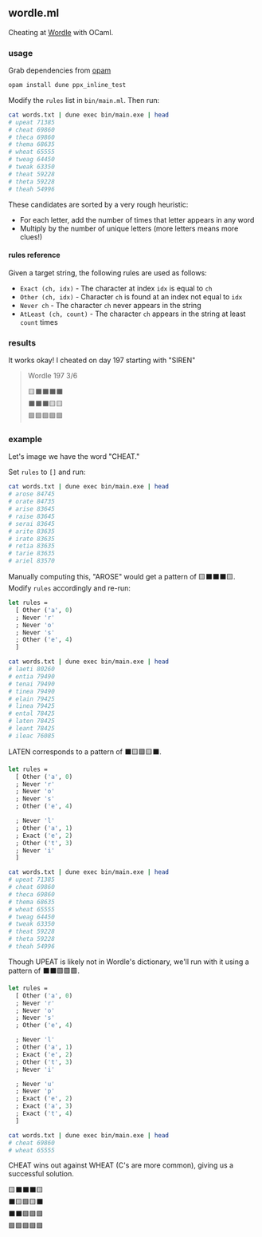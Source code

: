 ## wordle.ml

Cheating at [Wordle](https://www.powerlanguage.co.uk/wordle/) with OCaml.

### usage

Grab dependencies from [opam](https://opam.ocaml.org)

```sh
opam install dune ppx_inline_test
```

Modify the `rules` list in `bin/main.ml`. Then run:

```sh
cat words.txt | dune exec bin/main.exe | head
# upeat 71385
# cheat 69860
# theca 69860
# thema 68635
# wheat 65555
# tweag 64450
# tweak 63350
# theat 59228
# theta 59228
# theah 54996
```

These candidates are sorted by a very rough heuristic:
* For each letter, add the number of times that letter appears in any word
* Multiply by the number of unique letters (more letters means more clues!)

#### rules reference

Given a target string, the following rules are used as follows:

* `Exact (ch, idx)` - The character at index `idx` is equal to `ch`
* `Other (ch, idx)` - Character `ch` is found at an index not equal to `idx`
* `Never ch` - The character `ch` never appears in the string
* `AtLeast (ch, count)` - The character `ch` appears in the string at least `count` times

### results

It works okay! I cheated on day 197 starting with "SIREN"

> Wordle 197 3/6
>
> 🟨⬛⬛⬛⬛<br>
> ⬛⬛⬛🟨🟨<br>
> 🟩🟩🟩🟩🟩<br>

### example

Let's image we have the word "CHEAT."

Set `rules` to `[]` and run:

```sh
cat words.txt | dune exec bin/main.exe | head
# arose 84745
# orate 84735
# arise 83645
# raise 83645
# serai 83645
# arite 83635
# irate 83635
# retia 83635
# tarie 83635
# ariel 83570
```

Manually computing this, "AROSE" would get a pattern of 🟨⬛⬛⬛🟨. Modify `rules` accordingly and re-run:

```ocaml
let rules =
  [ Other ('a', 0)
  ; Never 'r'
  ; Never 'o'
  ; Never 's'
  ; Other ('e', 4)
  ]
```

```sh
cat words.txt | dune exec bin/main.exe | head
# laeti 80260
# entia 79490
# tenai 79490
# tinea 79490
# elain 79425
# linea 79425
# ental 78425
# laten 78425
# leant 78425
# ileac 76085
```

LATEN corresponds to a pattern of ⬛🟨🟩🟨⬛.

```ocaml
let rules =
  [ Other ('a', 0)
  ; Never 'r'
  ; Never 'o'
  ; Never 's'
  ; Other ('e', 4)

  ; Never 'l'
  ; Other ('a', 1)
  ; Exact ('e', 2)
  ; Other ('t', 3)
  ; Never 'i'
  ]
```

```sh
cat words.txt | dune exec bin/main.exe | head
# upeat 71385
# cheat 69860
# theca 69860
# thema 68635
# wheat 65555
# tweag 64450
# tweak 63350
# theat 59228
# theta 59228
# theah 54996
```

Though UPEAT is likely not in Wordle's dictionary, we'll run with it using a pattern of ⬛⬛🟩🟩🟩.

```ocaml
let rules =
  [ Other ('a', 0)
  ; Never 'r'
  ; Never 'o'
  ; Never 's'
  ; Other ('e', 4)

  ; Never 'l'
  ; Other ('a', 1)
  ; Exact ('e', 2)
  ; Other ('t', 3)
  ; Never 'i'

  ; Never 'u'
  ; Never 'p'
  ; Exact ('e', 2)
  ; Exact ('a', 3)
  ; Exact ('t', 4)
  ]
```

```sh
cat words.txt | dune exec bin/main.exe | head
# cheat 69860
# wheat 65555
```

CHEAT wins out against WHEAT (C's are more common), giving us a successful solution.

🟨⬛⬛⬛🟨<br>
⬛🟨🟩🟨⬛<br>
⬛⬛🟩🟩🟩<br>
🟩🟩🟩🟩🟩
